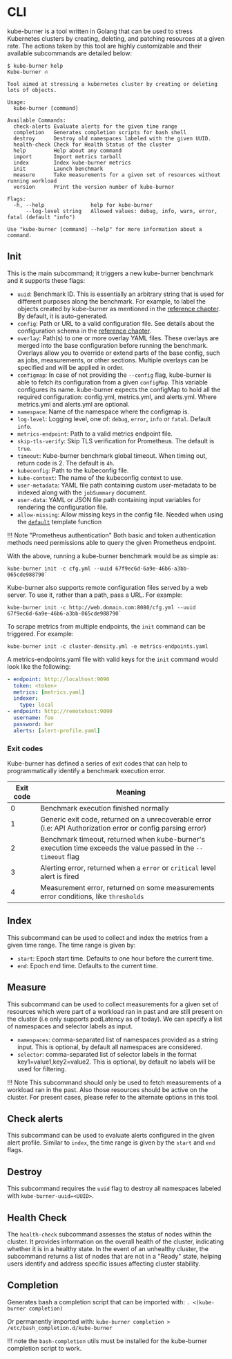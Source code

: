 # CLI

kube-burner is a tool written in Golang that can be used to stress Kubernetes clusters by creating, deleting, and patching resources at a
given rate. The actions taken by this tool are highly customizable and their available subcommands are detailed below:

```console
$ kube-burner help
Kube-burner 🔥

Tool aimed at stressing a kubernetes cluster by creating or deleting lots of objects.

Usage:
  kube-burner [command]

Available Commands:
  check-alerts Evaluate alerts for the given time range
  completion   Generates completion scripts for bash shell
  destroy      Destroy old namespaces labeled with the given UUID.
  health-check Check for Health Status of the cluster
  help         Help about any command
  import       Import metrics tarball
  index        Index kube-burner metrics
  init         Launch benchmark
  measure      Take measurements for a given set of resources without running workload
  version      Print the version number of kube-burner

Flags:
  -h, --help               help for kube-burner
      --log-level string   Allowed values: debug, info, warn, error, fatal (default "info")

Use "kube-burner [command] --help" for more information about a command.
```

## Init


This is the main subcommand; it triggers a new kube-burner benchmark and it supports these flags:


- `uuid`: Benchmark ID. This is essentially an arbitrary string that is used for different purposes along the benchmark. For example, to label the objects created by kube-burner as mentioned in the [reference chapter](../reference/configuration.md#default-labels). By default, it is auto-generated.
- `config`: Path or URL to a valid configuration file. See details about the configuration schema in the [reference chapter](../reference/configuration.md).
- `overlay`: Path(s) to one or more overlay YAML files. These overlays are merged into the base configuration before running the benchmark. Overlays allow you to override or extend parts of the base config, such as jobs, measurements, or other sections. Multiple overlays can be specified and will be applied in order.
- `configmap`: In case of not providing the `--config` flag, kube-burner is able to fetch its configuration from a given `configMap`. This variable configures its name. kube-burner expects the configMap to hold all the required configuration: config.yml, metrics.yml, and alerts.yml. Where metrics.yml and alerts.yml are optional.
- `namespace`: Name of the namespace where the configmap is.
- `log-level`: Logging level, one of: `debug`, `error`, `info` or `fatal`. Default `info`.
- `metrics-endpoint`: Path to a valid metrics endpoint file.
- `skip-tls-verify`: Skip TLS verification for Prometheus. The default is `true`.
- `timeout`: Kube-burner benchmark global timeout. When timing out, return code is 2. The default is `4h`.
- `kubeconfig`: Path to the kubeconfig file.
- `kube-context`: The name of the kubeconfig context to use.
- `user-metadata`: YAML file path containing custom user-metadata to be indexed along with the `jobSummary` document.
- `user-data`: YAML or JSON file path containing input variables for rendering the configuration file.
- `allow-missing`: Allow missing keys in the config file. Needed when using the [`default`](https://masterminds.github.io/sprig/defaults.html) template function

!!! Note "Prometheus authentication"
    Both basic and token authentication methods need permissions able to query the given Prometheus endpoint.

With the above, running a kube-burner benchmark would be as simple as:

```console
kube-burner init -c cfg.yml --uuid 67f9ec6d-6a9e-46b6-a3bb-065cde988790`
```

Kube-burner also supports remote configuration files served by a web server. To use it, rather than a path, pass a URL. For example:

```console
kube-burner init -c http://web.domain.com:8080/cfg.yml --uuid 67f9ec6d-6a9e-46b6-a3bb-065cde988790`
```

To scrape metrics from multiple endpoints, the  `init` command can be triggered. For example:

```console
kube-burner init -c cluster-density.yml -e metrics-endpoints.yaml
```

A metrics-endpoints.yaml file with valid keys for the `init` command would look like the following:

```yaml
- endpoint: http://localhost:9090
  token: <token>
  metrics: [metrics.yaml]
  indexer:
    type: local
- endpoint: http://remotehost:9090
  username: foo
  password: bar
  alerts: [alert-profile.yaml]
```

### Exit codes

Kube-burner has defined a series of exit codes that can help to programmatically identify a benchmark execution error.

| Exit code | Meaning |
|--------|--------|
| 0 | Benchmark execution finished normally |
| 1 | Generic exit code, returned on a unrecoverable error (i.e: API Authorization error or config parsing error) |
| 2 | Benchmark timeout, returned when kube-burner's execution time exceeds the value passed in the `--timeout` flag |
| 3 | Alerting error, returned when a `error` or `critical` level alert is fired |
| 4 | Measurement error, returned on some measurements error conditions, like `thresholds` |

## Index

This subcommand can be used to collect and index the metrics from a given time range. The time range is given by:

- `start`: Epoch start time. Defaults to one hour before the current time.
- `end`: Epoch end time. Defaults to the current time.

## Measure

This subcommand can be used to collect measurements for a given set of resources which were part of a workload ran in past and are still present on the cluster (i.e only supports podLatency as of today).
We can specify a list of namespaces and selector labels as input.

- `namespaces`: comma-separated list of namespaces provided as a string input. This is optional, by default all namespaces are considered.
- `selector`: comma-separated list of selector labels in the format key1=value1,key2=value2. This is optional, by default no labels will be used for filtering.

!!! Note
    This subcommand should only be used to fetch measurements of a workload ran in the past. Also those resources should be active on the cluster. For present cases, please refer to the alternate options in this tool.

## Check alerts

This subcommand can be used to evaluate alerts configured in the given alert profile. Similar to `index`, the time range is given by the `start` and `end` flags.

## Destroy

This subcommand requires the `uuid` flag to destroy all namespaces labeled with `kube-burner-uuid=<UUID>`.

## Health Check

The `health-check` subcommand assesses the status of nodes within the cluster. It provides information on the overall health of the cluster, indicating whether it is in a healthy state. In the event of an unhealthy cluster, the subcommand returns a list of nodes that are not in a "Ready" state, helping users identify and address specific issues affecting cluster stability.

## Completion

Generates bash a completion script that can be imported with:
`. <(kube-burner completion)`

Or permanently imported with:
`kube-burner completion > /etc/bash_completion.d/kube-burner`

!!! note
    the `bash-completion` utils must be installed for the kube-burner completion script to work.
